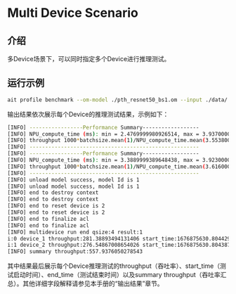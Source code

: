 # Multi Device Scenario

## 介绍

多Device场景下，可以同时指定多个Device进行推理测试。

## 运行示例

```bash
ait profile benchmark --om-model ./pth_resnet50_bs1.om --input ./data/ --device 1,2
```

输出结果依次展示每个Device的推理测试结果，示例如下：

```bash
[INFO] -----------------Performance Summary------------------
[INFO] NPU_compute_time (ms): min = 2.4769999980926514, max = 3.937000036239624, mean = 3.5538000106811523, median = 3.7230000495910645, percentile(99%) = 3.936680030822754
[INFO] throughput 1000*batchsize.mean(1)/NPU_compute_time.mean(3.5538000106811523): 281.38893494131406
[INFO] ------------------------------------------------------
[INFO] -----------------Performance Summary------------------
[INFO] NPU_compute_time (ms): min = 3.3889999389648438, max = 3.9230000972747803, mean = 3.616000032424927, median = 3.555000066757202, percentile(99%) = 3.9134000968933105
[INFO] throughput 1000*batchsize.mean(1)/NPU_compute_time.mean(3.616000032424927): 276.54867008654026
[INFO] ------------------------------------------------------
[INFO] unload model success, model Id is 1
[INFO] unload model success, model Id is 1
[INFO] end to destroy context
[INFO] end to destroy context
[INFO] end to reset device is 2
[INFO] end to reset device is 2
[INFO] end to finalize acl
[INFO] end to finalize acl
[INFO] multidevice run end qsize:4 result:1
i:0 device_1 throughput:281.38893494131406 start_time:1676875630.804429 end_time:1676875630.8303885
i:1 device_2 throughput:276.54867008654026 start_time:1676875630.8043878 end_time:1676875630.8326817
[INFO] summary throughput:557.9376050278543
```

其中结果最后展示每个Device推理测试的throughput（吞吐率）、start_time（测试启动时间）、end_time（测试结束时间）以及summary throughput（吞吐率汇总）。其他详细字段解释请参见本手册的“输出结果”章节。
